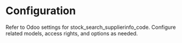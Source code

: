 # Configuration

Refer to Odoo settings for stock_search_supplierinfo_code. Configure related models, access rights, and options as needed.
